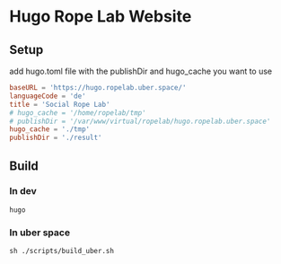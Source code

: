 
# Hugo Rope Lab Website

## Setup
add hugo.toml file with the publishDir and hugo_cache you want to use 
```toml
baseURL = 'https://hugo.ropelab.uber.space/'
languageCode = 'de'
title = 'Social Rope Lab'
# hugo_cache = '/home/ropelab/tmp'
# publishDir = '/var/www/virtual/ropelab/hugo.ropelab.uber.space'
hugo_cache = './tmp'
publishDir = './result'
```

## Build
### In dev
```shell
hugo
```

### In uber space 
```shell
sh ./scripts/build_uber.sh
```